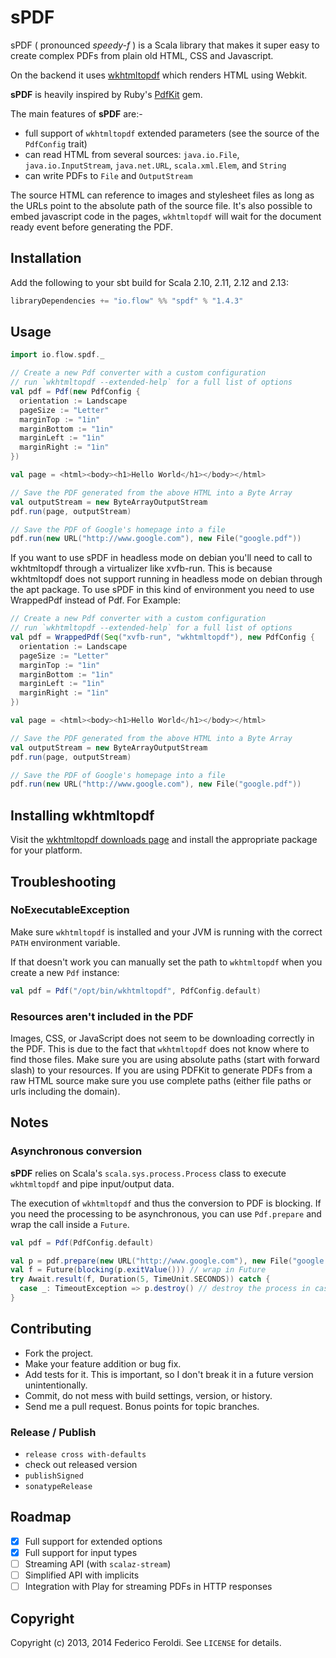 # sPDF #

sPDF ( pronounced _speedy-f_ ) is a Scala library that makes it super easy to create complex PDFs from plain old HTML, CSS and Javascript.

On the backend it uses [wkhtmltopdf](http://wkhtmltopdf.org) which renders HTML using Webkit.

__sPDF__ is heavily inspired by Ruby's [PdfKit](https://github.com/pdfkit/pdfkit) gem.

The main features of __sPDF__ are:-

* full support of `wkhtmltopdf` extended parameters (see the source of the `PdfConfig` trait)
* can read HTML from several sources: `java.io.File`, `java.io.InputStream`, `java.net.URL`, `scala.xml.Elem`, and `String`
* can write PDFs to `File` and `OutputStream`

The source HTML can reference to images and stylesheet files as long as the URLs point to the absolute path of the source file.
It's also possible to embed javascript code in the pages, `wkhtmltopdf` will wait for the document ready event before generating the PDF.

## Installation ##

Add the following to your sbt build for Scala 2.10, 2.11, 2.12 and 2.13:

```scala
libraryDependencies += "io.flow" %% "spdf" % "1.4.3"
```

## Usage ##

```scala
import io.flow.spdf._

// Create a new Pdf converter with a custom configuration
// run `wkhtmltopdf --extended-help` for a full list of options
val pdf = Pdf(new PdfConfig {
  orientation := Landscape
  pageSize := "Letter"
  marginTop := "1in"
  marginBottom := "1in"
  marginLeft := "1in"
  marginRight := "1in"
})

val page = <html><body><h1>Hello World</h1></body></html>

// Save the PDF generated from the above HTML into a Byte Array
val outputStream = new ByteArrayOutputStream
pdf.run(page, outputStream)

// Save the PDF of Google's homepage into a file
pdf.run(new URL("http://www.google.com"), new File("google.pdf"))
```

If you want to use sPDF in headless mode on debian you'll need to call to wkhtmltopdf through a virtualizer like xvfb-run.
This is because wkhtmltopdf does not support running in headless mode on debian through the apt package. To use sPDF
in this kind of environment you need to use WrappedPdf instead of Pdf. For Example:

```scala
// Create a new Pdf converter with a custom configuration
// run `wkhtmltopdf --extended-help` for a full list of options
val pdf = WrappedPdf(Seq("xvfb-run", "wkhtmltopdf"), new PdfConfig {
  orientation := Landscape
  pageSize := "Letter"
  marginTop := "1in"
  marginBottom := "1in"
  marginLeft := "1in"
  marginRight := "1in"
})

val page = <html><body><h1>Hello World</h1></body></html>

// Save the PDF generated from the above HTML into a Byte Array
val outputStream = new ByteArrayOutputStream
pdf.run(page, outputStream)

// Save the PDF of Google's homepage into a file
pdf.run(new URL("http://www.google.com"), new File("google.pdf"))
```

## Installing wkhtmltopdf ##

Visit the [wkhtmltopdf downloads page](http://wkhtmltopdf.org/downloads.html) and install the appropriate package for your platform.

## Troubleshooting ##

### NoExecutableException ###

Make sure `wkhtmltopdf` is installed and your JVM is running with the correct `PATH` environment variable.

If that doesn't work you can manually set the path to `wkhtmltopdf` when you create a new `Pdf` instance:

```scala
val pdf = Pdf("/opt/bin/wkhtmltopdf", PdfConfig.default)
```

### Resources aren't included in the PDF ###

Images, CSS, or JavaScript does not seem to be downloading correctly in the PDF. This is due to the fact that `wkhtmltopdf` does not know where to find those files. Make sure you are using absolute paths (start with forward slash) to your resources. If you are using PDFKit to generate PDFs from a raw HTML source make sure you use complete paths (either file paths or urls including the domain).

## Notes ##

### Asynchronous conversion ###

__sPDF__ relies on Scala's `scala.sys.process.Process` class to execute `wkhtmltopdf` and pipe input/output data.

The execution of `wkhtmltopdf` and thus the conversion to PDF is blocking. If you need the processing to be asynchronous, you can use `Pdf.prepare` and wrap the call inside a `Future`.

```scala
val pdf = Pdf(PdfConfig.default)

val p = pdf.prepare(new URL("http://www.google.com"), new File("google.pdf")).run() // start asynchronously
val f = Future(blocking(p.exitValue())) // wrap in Future
try Await.result(f, Duration(5, TimeUnit.SECONDS)) catch {
  case _: TimeoutException => p.destroy() // destroy the process in case of timeout
}
```

## Contributing ##

* Fork the project.
* Make your feature addition or bug fix.
* Add tests for it. This is important, so I don't break it in a future version unintentionally.
* Commit, do not mess with build settings, version, or history.
* Send me a pull request. Bonus points for topic branches.

### Release / Publish ###

* `release cross with-defaults`
* check out released version
* `publishSigned`
* `sonatypeRelease`

## Roadmap ##

- [X] Full support for extended options
- [X] Full support for input types
- [ ] Streaming API (with `scalaz-stream`)
- [ ] Simplified API with implicits
- [ ] Integration with Play for streaming PDFs in HTTP responses

## Copyright ##

Copyright (c) 2013, 2014 Federico Feroldi. See `LICENSE` for details.
